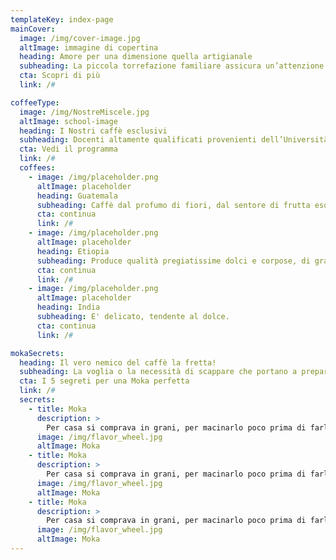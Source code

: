 ```yaml
---
templateKey: index-page
mainCover:
  image: /img/cover-image.jpg
  altImage: immagine di copertina
  heading: Amore per una dimensione quella artigianale
  subheading: La piccola torrefazione familiare assicura un’attenzione quasi maniacale dall’acquisto  alla miscelazione dei caffè migliori. Odio per tutto ciò che deborda nell’industriale, per gli occhi attenti ai costi che guardano con disprezzo la qualità. Bisogna amare il caffè, essere suo amico.
  cta: Scopri di più
  link: /#

coffeeType:
  image: /img/NostreMiscele.jpg
  altImage: school-image
  heading: I Nostri caffè esclusivi
  subheading: Docenti altamente qualificati provenienti dell’Università di Verona e dall’industria vi seguiranno durante il vostro percorso
  cta: Vedi il programma
  link: /#
  coffees:
    - image: /img/placeholder.png
      altImage: placeholder
      heading: Guatemala
      subheading: Caffè dal profumo di fiori, dal sentore di frutta esotica matura
      cta: continua
      link: /#
    - image: /img/placeholder.png
      altImage: placeholder
      heading: Etiopia
      subheading: Produce qualità pregiatissime dolci e corpose, di grande sostegno per la esausta economia del paese.
      cta: continua
      link: /#
    - image: /img/placeholder.png
      altImage: placeholder
      heading: India
      subheading: E' delicato, tendente al dolce.
      cta: continua
      link: /#

mokaSecrets:
  heading: Il vero nemico del caffè la fretta!
  subheading: La voglia o la necessità di scappare che portano a prepararlo in un istante, di corsa. Nei caffè, un tempo luoghi di incontro, di cultura, di amicizia, specchi di uno stile di vita andante e colloquiale una volta il caffè si assaporava. Ora si tracanna.
  cta: I 5 segreti per una Moka perfetta
  link: /#
  secrets:
    - title: Moka
      description: >
        Per casa si comprava in grani, per macinarlo poco prima di farlo e far insaporire tutta una casa.“Quattro chiacchiere e un caffè” recitava la pubblicità di una tradizionale torrefazione romana, per dire che, nonostante il carattere nervino della bevanda, bere un caffè rappresentava un momento di pausa vera. E così che l’amore per il caffè si trasformava in amore per se, ammazzava il nemico e non mortificava uno dei grandi doni della natura. Recuperare è d’obbligo.
      image: /img/flavor_wheel.jpg
      altImage: Moka
    - title: Moka
      description: >
        Per casa si comprava in grani, per macinarlo poco prima di farlo e far insaporire tutta una casa.“Quattro chiacchiere e un caffè” recitava la pubblicità di una tradizionale torrefazione romana, per dire che, nonostante il carattere nervino della bevanda, bere un caffè rappresentava un momento di pausa vera. E così che l’amore per il caffè si trasformava in amore per se, ammazzava il nemico e non mortificava uno dei grandi doni della natura. Recuperare è d’obbligo.
      image: /img/flavor_wheel.jpg
      altImage: Moka
    - title: Moka
      description: >
        Per casa si comprava in grani, per macinarlo poco prima di farlo e far insaporire tutta una casa.“Quattro chiacchiere e un caffè” recitava la pubblicità di una tradizionale torrefazione romana, per dire che, nonostante il carattere nervino della bevanda, bere un caffè rappresentava un momento di pausa vera. E così che l’amore per il caffè si trasformava in amore per se, ammazzava il nemico e non mortificava uno dei grandi doni della natura. Recuperare è d’obbligo.
      image: /img/flavor_wheel.jpg
      altImage: Moka
---
```

